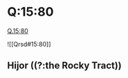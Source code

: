 
# Q:15:80

[Q.15:80](https://quran.com/15:80/tafsirs/ar-tafsir-al-tabari)

![[Qrsd#15:80]]

## Hijor ((?:the Rocky Tract))
